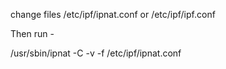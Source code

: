 change files /etc/ipf/ipnat.conf or /etc/ipf/ipf.conf

Then run -

/usr/sbin/ipnat -C -v -f /etc/ipf/ipnat.conf

